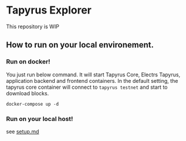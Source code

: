 # Tapyrus Explorer

This repository is WIP

## How to run on your local environement.

### Run on docker!

You just run below command. It will start Tapyrus Core, Electrs Tapyrus, application backend and frontend containers.
In the default setting, the tapyrus core container will connect to `tapyrus testnet` and start to download blocks.

```
docker-compose up -d
```

### Run on your local host!

see [setup.md](./setup.md)